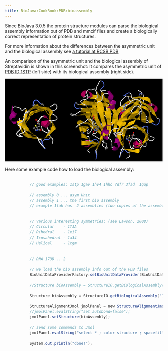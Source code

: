 ```yaml
---
title: BioJava:CookBook:PDB:bioassembly
---
```


Since BioJava 3.0.5 the protein structure modules can parse the
biological assembly information out of PDB and mmcif files and create a
biologically correct representation of protein structures.

For more information about the differences between the asymmetric unit
and the biological assembly see [a tutorial at RCSB
PDB](http://www.pdb.org/pdb/101/static101.do?p=education_discussion/Looking-at-Structures/bioassembly_tutorial.html)

An comparison of the asymmetric unit and the biological assembly of
Streptavidin is shown in this screenshot: It compares the asymmetric
unit of [PDB ID
1STP](http://www.rcsb.org/pdb/explore/explore.do?structureId=1stp) (left
side) with its biological assembly (right side).

![](Asym_biounit.png "Asym_biounit.png")

Here some example code how to load the biological assembly:

```java

           // good examples: 1stp 1gav 1hv4 1hho 7dfr 3fad  1qqp

           // assembly 0 ... asym Unit  
           // assembly 1 ... the first bio assembly  
           // example 1fah has  2 assemblies (two copies of the assembly in asymmetric unit)  
             
             
           // Various interesting symmetries: (see Lawson, 2008)  
           // Circular    - 1TJA  
           // Dihedral    - 1ei7  
           // Icosahedral - 1a34  
           // Helical     - 1cgm  
             
             
           // DNA 173D .. 2  
             
           // we load the bio assembly info out of the PDB files  
           BioUnitDataProviderFactory.setBioUnitDataProvider(BioUnitDataProviderFactory.pdbProviderClassName);

           //Structure bioAssembly = StructureIO.getBiologicalAssembly("4A1I",2);    
             
           Structure bioAssembly = StructureIO.getBiologicalAssembly("1ei7",1);  
                                     
           StructureAlignmentJmol jmolPanel = new StructureAlignmentJmol();  
           //jmolPanel.evalString("set autobond=false");  
           jmolPanel.setStructure(bioAssembly);

           // send some commands to Jmol  
           jmolPanel.evalString("select * ; color structure ; spacefill off; wireframe off; backbone off; cartoon on; select ligands ; spacefill 0.4; color cpk;");  
             
           System.out.println("done!");

```
